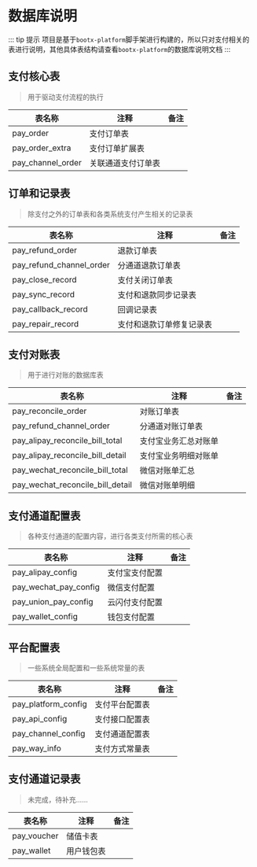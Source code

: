 # 数据库说明
::: tip 提示
项目是基于`bootx-platform`脚手架进行构建的，所以只对支付相关的表进行说明，其他具体表结构请查看`bootx-platform`的数据库说明文档
:::

## 支付核心表

> 用于驱动支付流程的执行

| 表名称            | 注释               | 备注 |
| ----------------- | ------------------ | ---- |
| pay_order         | 支付订单表         |      |
| pay_order_extra   | 支付订单扩展表     |      |
| pay_channel_order | 关联通道支付订单表 |      |

## 订单和记录表

> 除支付之外的订单表和各类系统支付产生相关的记录表

| 表名称                   | 注释                     | 备注 |
| ------------------------ | ------------------------ | ---- |
| pay_refund_order         | 退款订单表               |      |
| pay_refund_channel_order | 分通道退款订单表         |      |
| pay_close_record         | 支付关闭订单表           |      |
| pay_sync_record          | 支付和退款同步记录表     |      |
| pay_callback_record      | 回调记录表               |      |
| pay_repair_record        | 支付和退款订单修复记录表 |      |

## 支付对账表

> 用于进行对账的数据库表

| 表名称                           | 注释                 | 备注 |
| -------------------------------- | -------------------- | ---- |
| pay_reconcile_order              | 对账订单表           |      |
| pay_refund_channel_order         | 分通道对账订单表     |      |
| pay_alipay_reconcile_bill_total  | 支付宝业务汇总对账单 |      |
| pay_alipay_reconcile_bill_detail | 支付宝业务明细对账单 |      |
| pay_wechat_reconcile_bill_total  | 微信对账单汇总       |      |
| pay_wechat_reconcile_bill_detail | 微信对账单明细       |      |

## 支付通道配置表

> 各种支付通道的配置内容，进行各类支付所需的核心表

| 表名称                | 注释           | 备注 |
| --------------------- | -------------- | ---- |
| pay_alipay_config     | 支付宝支付配置 |      |
| pay_wechat_pay_config | 微信支付配置   |      |
| pay_union_pay_config  | 云闪付支付配置 |      |
| pay_wallet_config     | 钱包支付配置   |      |

## 平台配置表

> 一些系统全局配置和一些系统常量的表

| 表名称              | 注释           | 备注 |
| ------------------- | -------------- | ---- |
| pay_platform_config | 支付平台配置表 |      |
| pay_api_config      | 支付接口配置表 |      |
| pay_channel_config  | 支付通道配置表 |      |
| pay_way_info        | 支付方式常量表 |      |

## 支付通道记录表

> 未完成，待补充......

| 表名称      | 注释       | 备注 |
| ----------- | ---------- | ---- |
| pay_voucher | 储值卡表   |      |
| pay_wallet  | 用户钱包表 |      |
